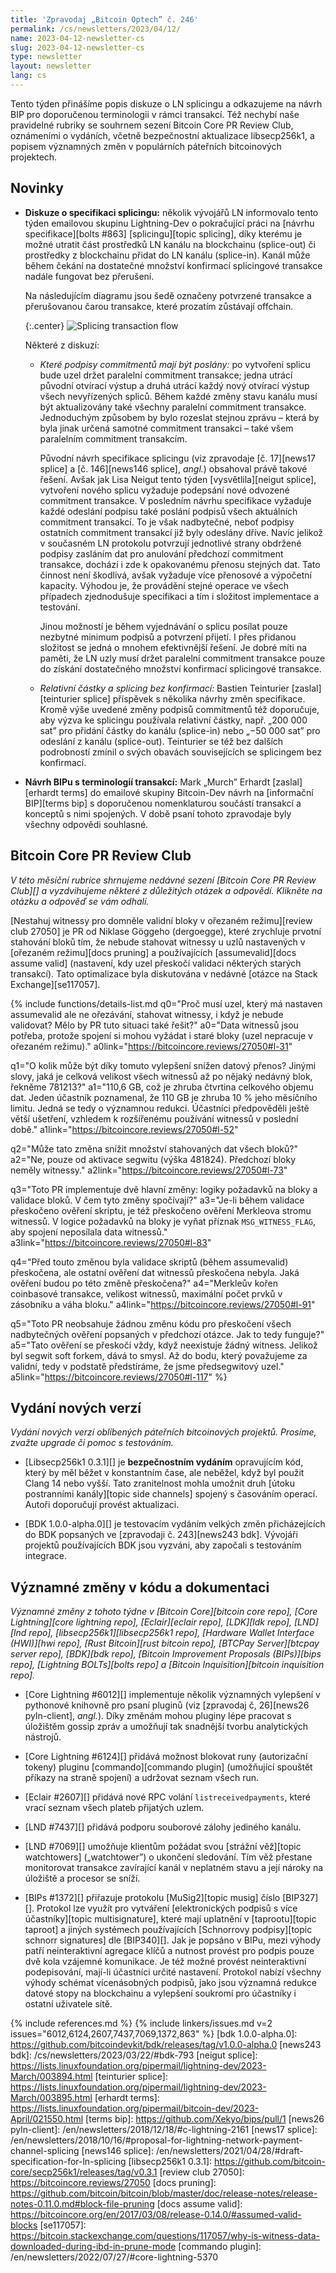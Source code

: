 ```yaml
---
title: 'Zpravodaj „Bitcoin Optech” č. 246'
permalink: /cs/newsletters/2023/04/12/
name: 2023-04-12-newsletter-cs
slug: 2023-04-12-newsletter-cs
type: newsletter
layout: newsletter
lang: cs
---
```

Tento týden přinášíme popis diskuze o LN splicingu a odkazujeme na
návrh BIP pro doporučenou terminologii v rámci transakcí. Též nechybí
naše pravidelné rubriky se souhrnem sezení Bitcoin Core PR Review Club,
oznámeními o vydáních, včetně bezpečnostní aktualizace libsecp256k1,
a popisem významných změn v populárních páteřních bitcoinových
projektech.

## Novinky

- **Diskuze o specifikaci splicingu:** několik vývojářů LN informovalo
  tento týden emailovou skupinu Lightning-Dev o pokračující práci na
  [návrhu specifikace][bolts #863] [splicingu][topic splicing], díky
  kterému je možné utratit část prostředků LN kanálu na blockchainu
  (splice-out) či prostředky z blockchainu přidat do LN kanálu
  (splice-in). Kanál může během čekání na dostatečné množství konfirmací
  splicingové transakce nadále fungovat bez přerušení.

  Na následujícím diagramu jsou šedě označeny potvrzené transakce a
  přerušovanou čarou transakce, které prozatím zůstávají offchain.

  {:.center}
  ![Splicing transaction flow](/img/posts/2023-04-splicing1.dot.png)

  Některé z diskuzí:

  - *Které podpisy commitmentů mají být poslány:* po vytvoření splicu
    bude uzel držet paralelní commitment transakce; jedna utrácí
    původní otvírací výstup a druhá utrácí každý nový otvírací výstup
    všech nevyřízených spliců. Během každé změny stavu kanálu musí
    být aktualizovány také všechny paralelní commitment transakce.
    Jednoduchým způsobem by bylo rozeslat stejnou zprávu – která by
    byla jinak určená samotné commitment transakci – také všem paralelním
    commitment transakcím.

    Původní návrh specifikace splicingu (viz zpravodaje [č. 17][news17 splice]
    a [č. 146][news146 splice], *angl.*) obsahoval právě takové řešení.
    Avšak jak Lisa Neigut tento týden [vysvětlila][neigut splice], vytvoření
    nového splicu vyžaduje podepsání nové odvozené commitment transakce.
    V posledním návrhu specifikace vyžaduje každé odeslání podpisu také
    poslání podpisů všech aktuálních commitment transakcí. To je však
    nadbytečné, neboť podpisy ostatních commitment transakcí již byly
    odeslány dříve. Navíc jelikož v současném LN protokolu potvrzují
    jednotlivé strany obdržené podpisy zasláním dat pro anulování předchozí
    commitment transakce, dochází i zde k opakovanému přenosu stejných dat.
    Tato činnost není škodlivá, avšak vyžaduje více přenosové a výpočetní
    kapacity. Výhodou je, že provádění stejné operace ve všech případech
    zjednodušuje specifikaci a tím i složitost implementace a testování.

    Jinou možností je během vyjednávání o splicu posílat pouze nezbytné minimum
    podpisů a potvrzení přijetí. I přes přidanou složitost se jedná o mnohem
    efektivnější řešení. Je dobré míti na paměti, že LN uzly musí držet
    paralelní commitment transakce pouze do získání dostatečného
    množství konfirmací splicingové transakce.

  - *Relativní částky a splicing bez konfirmací:* Bastien Teinturier
    [zaslal][teinturier splice] příspěvek s několika návrhy změn specifikace.
    Kromě výše uvedené změny podpisů commitmentů též doporučuje, aby
    výzva ke splicingu používala relativní částky, např. „200 000 sat”
    pro přidání částky do kanálu (splice-in) nebo „−50 000 sat” pro
    odeslání z kanálu (splice-out). Teinturier se též bez dalších
    podrobností zmínil o svých obavách souvisejících se splicingem bez konfirmací.

- **Návrh BIPu s terminologií transakcí:** Mark „Murch” Erhardt
  [zaslal][erhardt terms] do emailové skupiny Bitcoin-Dev návrh na
  [informační BIP][terms bip] s doporučenou nomenklaturou součástí transakcí
  a konceptů s nimi spojených. V době psaní tohoto zpravodaje byly všechny
  odpovědi souhlasné.

## Bitcoin Core PR Review Club

*V této měsíční rubrice shrnujeme nedávné sezení [Bitcoin Core PR Review Club][] a
vyzdvihujeme některé z důležitých otázek a odpovědí. Klikněte na otázku a odpověď se vám odhalí.*

[Nestahuj witnessy pro domněle validní bloky v ořezaném režimu][review club 27050]
je PR od Niklase Göggeho (dergoegge), které zrychluje prvotní stahování bloků tím, že
nebude stahovat witnessy u uzlů nastavených v [ořezaném režimu][docs pruning] a používajících
[assumevalid][docs assume valid] (nastavení, kdy uzel přeskočí validaci některých starých
transakcí). Tato optimalizace byla diskutována v nedávné [otázce na Stack Exchange][se117057].

{% include functions/details-list.md
  q0="Proč musí uzel, který má nastaven assumevalid ale ne ořezávání, stahovat
      witnessy, i když je nebude validovat? Mělo by PR tuto situaci také
      řešit?"
  a0="Data witnessů jsou potřeba, protože spojení si mohou vyžádat i staré
      bloky (uzel nepracuje v ořezaném režimu)."
  a0link="https://bitcoincore.reviews/27050#l-31"

  q1="O kolik může být díky tomuto vylepšení snížen datový přenos? Jinými slovy,
      jaká je celková velikost všech witnessů až po nějaký nedávný blok, řekněme
      781213?"
  a1="110,6 GB, což je zhruba čtvrtina celkového objemu dat. Jeden účastník poznamenal,
      že 110 GB je zhruba 10 % jeho měsíčního limitu. Jedná se tedy o významnou
      redukci. Účastníci předpověděli ještě větší ušetření, vzhledem k rozšířenému
      používání witnessů v poslední době."
  a1link="https://bitcoincore.reviews/27050#l-52"

  q2="Může tato změna snížit množství stahovaných dat všech bloků?"
  a2="Ne, pouze od aktivace segwitu (výška 481824). Předchozí bloky
      neměly witnessy."
  a2link="https://bitcoincore.reviews/27050#l-73"

  q3="Toto PR implementuje dvě hlavní změny: logiky požadavků na bloky
      a validace bloků. V čem tyto změny spočívají?"
  a3="Je-li během validace přeskočeno ověření skriptu, je též přeskočeno ověření
      Merkleova stromu witnessů. V logice požadavků na bloky je vyňat příznak
      `MSG_WITNESS_FLAG`, aby spojení neposílala data witnessů."
  a3link="https://bitcoincore.reviews/27050#l-83"

  q4="Před touto změnou byla validace skriptů (během assumevalid) přeskočena,
      ale ostatní ověření dat witnessů přeskočena nebyla. Jaká ověření
      budou po této změně přeskočena?"
  a4="Merkleův kořen coinbasové transakce, velikost witnessů, maximální
      počet prvků v zásobníku a váha bloku."
  a4link="https://bitcoincore.reviews/27050#l-91"

  q5="Toto PR neobsahuje žádnou změnu kódu pro přeskočení všech nadbytečných
      ověření popsaných v předchozí otázce. Jak to tedy funguje?"
  a5="Tato ověření se přeskočí vždy, když neexistuje žádný witness. Jelikož
      byl segwit soft forkem, dává to smysl. Až do bodu, který považujeme
      za validní, tedy v podstatě předstíráme, že jsme předsegwitový uzel."
  a5link="https://bitcoincore.reviews/27050#l-117"
%}

## Vydání nových verzí

*Vydání nových verzí oblíbených páteřních bitcoinových projektů. Prosíme,
zvažte upgrade či pomoc s testováním.*

- [Libsecp256k1 0.3.1][] je  **bezpečnostním vydáním** opravujícím
  kód, který by měl běžet v konstantním čase, ale neběžel, když byl
  použit Clang 14 nebo vyšší. Tato zranitelnost mohla umožnit druh
  [útoku postranními kanály][topic side channels] spojený s časováním operací.
  Autoři doporučují provést aktualizaci.


- [BDK 1.0.0-alpha.0][] je testovacím vydáním velkých změn přicházejících
  do BDK popsaných ve [zpravodaji č. 243][news243 bdk]. Vývojáři
  projektů používajících BDK jsou vyzváni, aby započali s testováním
  integrace.

## Významné změny v kódu a dokumentaci

*Významné změny z tohoto týdne v [Bitcoin Core][bitcoin core repo], [Core
Lightning][core lightning repo], [Eclair][eclair repo], [LDK][ldk repo],
[LND][lnd repo], [libsecp256k1][libsecp256k1 repo], [Hardware Wallet
Interface (HWI)][hwi repo], [Rust Bitcoin][rust bitcoin repo], [BTCPay
Server][btcpay server repo], [BDK][bdk repo], [Bitcoin Improvement
Proposals (BIPs)][bips repo], [Lightning BOLTs][bolts repo] a
[Bitcoin Inquisition][bitcoin inquisition repo].*

- [Core Lightning #6012][] implementuje několik významných vylepšení v
  pythonové knihovně pro psaní pluginů (viz [zpravodaj č, 26][news26 pyln-client],
  *angl.*). Díky změnám mohou pluginy lépe pracovat s úložištěm gossip zpráv
  a umožňují tak snadnější tvorbu analytických nástrojů.

- [Core Lightning #6124][] přidává možnost blokovat runy (autorizační tokeny)
  pluginu [commando][commando plugin] (umožňující spouštět příkazy na straně
  spojení) a udržovat seznam všech run.

- [Eclair #2607][] přidává nové RPC volání `listreceivedpayments`, které vrací
  seznam všech plateb přijatých uzlem.

- [LND #7437][] přidává podporu souborové zálohy jediného kanálu.

- [LND #7069][] umožňuje klientům požádat svou [strážní věž][topic watchtowers]
  („watchtower”) o ukončení sledování. Tím věž přestane monitorovat
  transakce zavírající kanál v neplatném stavu a její nároky na
  úložiště a procesor se sníží.

- [BIPs #1372][] přiřazuje protokolu [MuSig2][topic musig] číslo [BIP327][].
  Protokol lze využít pro vytváření [elektronických podpisů s více
  účastníky][topic multisignature], které mají uplatnění v [taprootu][topic taproot]
  a jiných systémech používajících [Schnorrovy podpisy][topic schnorr signatures]
  dle [BIP340][]. Jak je popsáno v BIPu, mezi výhody patří neinteraktivní
  agregace klíčů a nutnost provést pro podpis pouze dvě kola vzájemné komunikace.
  Je též možné provést neinteraktivní podepisování, mají-li účastníci určité
  nastavení. Protokol nabízí všechny výhody schémat vícenásobných
  podpisů, jako jsou významná redukce datové stopy na blockchainu a vylepšení
  soukromí pro účastníky i ostatní uživatele sítě.

{% include references.md %}
{% include linkers/issues.md v=2 issues="6012,6124,2607,7437,7069,1372,863" %}
[bdk 1.0.0-alpha.0]: https://github.com/bitcoindevkit/bdk/releases/tag/v1.0.0-alpha.0
[news243 bdk]: /cs/newsletters/2023/03/22/#bdk-793
[neigut splice]: https://lists.linuxfoundation.org/pipermail/lightning-dev/2023-March/003894.html
[teinturier splice]: https://lists.linuxfoundation.org/pipermail/lightning-dev/2023-March/003895.html
[erhardt terms]: https://lists.linuxfoundation.org/pipermail/bitcoin-dev/2023-April/021550.html
[terms bip]: https://github.com/Xekyo/bips/pull/1
[news26 pyln-client]: /en/newsletters/2018/12/18/#c-lightning-2161
[news17 splice]: /en/newsletters/2018/10/16/#proposal-for-lightning-network-payment-channel-splicing
[news146 splice]: /en/newsletters/2021/04/28/#draft-specification-for-ln-splicing
[libsecp256k1 0.3.1]: https://github.com/bitcoin-core/secp256k1/releases/tag/v0.3.1
[review club 27050]: https://bitcoincore.reviews/27050
[docs pruning]: https://github.com/bitcoin/bitcoin/blob/master/doc/release-notes/release-notes-0.11.0.md#block-file-pruning
[docs assume valid]: https://bitcoincore.org/en/2017/03/08/release-0.14.0/#assumed-valid-blocks
[se117057]: https://bitcoin.stackexchange.com/questions/117057/why-is-witness-data-downloaded-during-ibd-in-prune-mode
[commando plugin]: /en/newsletters/2022/07/27/#core-lightning-5370
